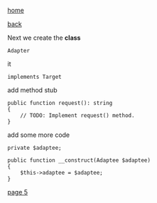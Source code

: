 [home](./page01.md)

[back](./page03.md)

Next we create the **class**

```
Adapter
```

it 
```
implements Target
```

add method stub
```
public function request(): string
{
    // TODO: Implement request() method.
}
```

add some more code
```
private $adaptee;

public function __construct(Adaptee $adaptee)
{
    $this->adaptee = $adaptee;
}
```



[page 5](./page05.md)
